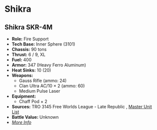 # Shikra 

## Shikra SKR-4M 

- **Role:** Fire Support 
- **Tech Base:** Inner Sphere (3101) 
- **Chassis:** 90 tons 
- **Thrust:** 6 / 9, XL 
- **Fuel:** 400 
- **Armor:** 347 (Heavy Ferro Aluminum) 
- **Heat Sinks:** 10 (20) 
- **Weapons:** 
  - Gauss Rifle (ammo: 24) 
  - Clan Ultra AC/10 × 2 (ammo: 60) 
  - Medium Pulse Laser 
- **Equipment:** 
  - Chaff Pod × 2 
- **Sources:** TRO 3145 Free Worlds League - Late Republic , [Master Unit List](http://masterunitlist.info/Unit/Details/6519) 
- **Battle Value:** Unknown 
- [*More Info*](shikra/shikra_skr-4m.md) 

